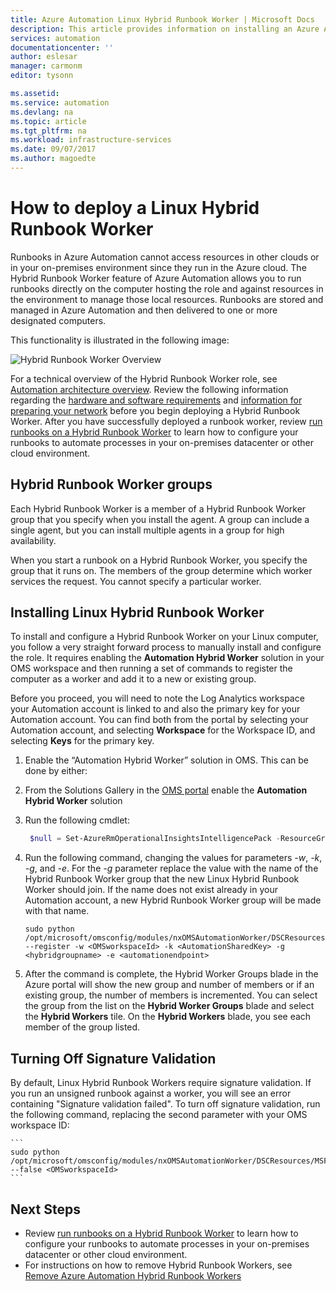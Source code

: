 ```yaml
---
title: Azure Automation Linux Hybrid Runbook Worker | Microsoft Docs
description: This article provides information on installing an Azure Automation Hybrid Runbook Worker that allows you to run runbooks on Linux-based computers in your local datacenter or cloud environment.
services: automation
documentationcenter: ''
author: eslesar
manager: carmonm
editor: tysonn

ms.assetid: 
ms.service: automation
ms.devlang: na
ms.topic: article
ms.tgt_pltfrm: na
ms.workload: infrastructure-services
ms.date: 09/07/2017
ms.author: magoedte
---
```


# How to deploy a Linux Hybrid Runbook Worker

Runbooks in Azure Automation cannot access resources in other clouds or in your on-premises environment since they run in the Azure cloud. The Hybrid Runbook Worker feature of Azure Automation allows you to run runbooks directly on the computer hosting the role and against resources in the environment to manage those local resources. Runbooks are stored and managed in Azure Automation and then delivered to one or more designated computers.

This functionality is illustrated in the following image:<br>  

![Hybrid Runbook Worker Overview](media/automation-offering-get-started/automation-infradiagram-networkcomms.png)

For a technical overview of the Hybrid Runbook Worker role, see [Automation architecture overview](automation-offering-get-started.md#automation-architecture-overview). Review the following information regarding the [hardware and software requirements](automation-offering-get-started.md#hybrid-runbook-worker) and [information for preparing your network](automation-offering-get-started.md#network-planning) before you begin deploying a Hybrid Runbook Worker.  After you have successfully deployed a runbook worker, review [run runbooks on a Hybrid Runbook Worker](automation-hrw-run-runbooks.md) to learn how to configure your runbooks to automate processes in your on-premises datacenter or other cloud environment.     

## Hybrid Runbook Worker groups
Each Hybrid Runbook Worker is a member of a Hybrid Runbook Worker group that you specify when you install the agent.  A group can include a single agent, but you can install multiple agents in a group for high availability.

When you start a runbook on a Hybrid Runbook Worker, you specify the group that it runs on.  The members of the group determine which worker services the request.  You cannot specify a particular worker.

## Installing Linux Hybrid Runbook Worker
To install and configure a Hybrid Runbook Worker on your Linux computer, you follow a very straight forward process to manually install and configure the role.   It requires enabling the **Automation Hybrid Worker** solution in your OMS workspace and then running a set of commands to register the computer as a worker and add it to a new or existing group. 

Before you proceed, you will need to note the Log Analytics workspace your Automation account is linked to and also the primary key for your Automation account.  You can find both from the portal by selecting your Automation account, and selecting **Workspace** for the Workspace ID, and selecting **Keys** for the primary key.  

1.	Enable the “Automation Hybrid Worker” solution in OMS. This can be done by either:

   1. From the Solutions Gallery in the [OMS portal](https://mms.microsoft.com) enable the **Automation Hybrid Worker** solution
   2. Run the following cmdlet:

        ```powershell
         $null = Set-AzureRmOperationalInsightsIntelligencePack -ResourceGroupName  <ResourceGroupName> -WorkspaceName <WorkspaceName> -IntelligencePackName  "AzureAutomation" -Enabled $true
        ```

2.	Run the following command, changing the values for parameters *-w*, *-k*, *-g*, and *-e*. For the *-g* parameter replace the value with the name of the Hybrid Runbook Worker group that the new Linux Hybrid Runbook Worker should join. If the name does not exist already in your Automation account, a new Hybrid Runbook Worker group will be made with that name.
    
    ```
    sudo python /opt/microsoft/omsconfig/modules/nxOMSAutomationWorker/DSCResources/MSFT_nxOMSAutomationWorkerResource/automationworker/scripts/onboarding.py --register -w <OMSworkspaceId> -k <AutomationSharedKey> -g <hybridgroupname> -e <automationendpoint>
    ```
3. After the command is complete, the Hybrid Worker Groups blade in the Azure portal will show the new group and number of members or if an existing group, the number of members is incremented.  You can select the group from the list on the **Hybrid Worker Groups** blade and select the **Hybrid Workers** tile.  On the **Hybrid Workers** blade, you see each member of the group listed.  


## Turning Off Signature Validation 
By default, Linux Hybrid Runbook Workers require signature validation. If you run an unsigned runbook against a worker, you will see an error containing "Signature validation failed". To turn off signature validation, run the following command, replacing the second parameter with your OMS workspace ID:

    ```
    sudo python /opt/microsoft/omsconfig/modules/nxOMSAutomationWorker/DSCResources/MSFT_nxOMSAutomationWorkerResource/automationworker/scripts/require_runbook_signature.py --false <OMSworkspaceId>
    ```
   
## Next Steps

* Review [run runbooks on a Hybrid Runbook Worker](automation-hrw-run-runbooks.md) to learn how to configure your runbooks to automate processes in your on-premises datacenter or other cloud environment.
* For instructions on how to remove Hybrid Runbook Workers, see [Remove Azure Automation Hybrid Runbook Workers](automation-remove-hrw.md)
